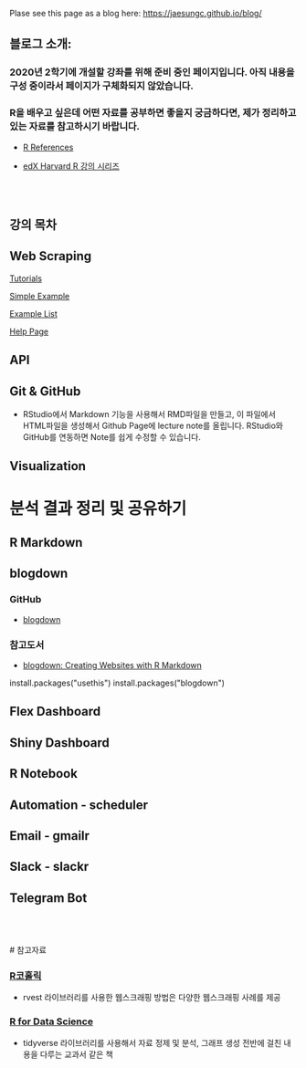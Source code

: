 Plase see this page as a blog here: https://jaesungc.github.io/blog/

## 블로그 소개:

### 2020년 2학기에 개설할 강좌를 위해 준비 중인 페이지입니다. 아직 내용을 구성 중이라서 페이지가 구체화되지 않았습니다.

### R을 배우고 싶은데 어떤 자료를 공부하면 좋을지 궁금하다면, 제가 정리하고 있는 자료를 참고하시기 바랍니다.

- <a href="https://sites.google.com/view/jaesung/r/references"> R References </a>

- <a href="https://sites.google.com/view/jaesung/r/harvard-r-series"> edX Harvard R 강의 시리즈 </a>
         

<br>
<br>

## 강의 목차

## Web Scraping

<a href="docs/index.html">Tutorials</a>

<a href="docs/index2.html">Simple Example</a>

<a href="docs/index3.html">Example List</a>

<a href="help.html">Help Page</a>

## API

## Git & GitHub
- RStudio에서 Markdown 기능을 사용해서 RMD파일을 만들고, 이 파일에서 HTML파일을 생성해서 Github Page에 lecture note를 올립니다. RStudio와 GitHub를 연동하면 Note를 쉽게 수정할 수 있습니다.

## Visualization 



# 분석 결과 정리 및 공유하기

## R Markdown

## blogdown
### GitHub
- <a href="https://github.com/rstudio/blogdown">blogdown</a>

### 참고도서
- <a href="https://bookdown.org/yihui/blogdown/">blogdown: Creating Websites with R Markdown</a>

install.packages("usethis")
install.packages("blogdown")

## Flex Dashboard
## Shiny Dashboard

## R Notebook

## Automation - scheduler

## Email - gmailr
## Slack - slackr
## Telegram Bot
<br>
<br>
<br>
# 참고자료

### <a href="https://www.youtube.com/channel/UCcYkqQNlfvEGCRpofdmVqSg/videos">R코홀릭</a>
- rvest 라이브러리를 사용한 웹스크래핑 방법은 다양한 웹스크래핑 사례를 제공

### <a href="https://r4ds.had.co.nz/">R for Data Science</a>
- tidyverse 라이브러리를 사용해서 자료 정제 및 분석, 그래프 생성 전반에 걸친 내용을 다루는 교과서 같은 책
